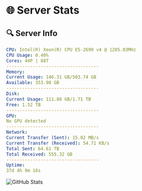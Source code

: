 # 🌐 Server Stats
## 🔍 Server Info
```yaml
CPU: Intel(R) Xeon(R) CPU E5-2699 v4 @ 1205.03MHz
CPU Usage: 0.40%
Cores: 44P | 88T
-----------------------------------
Memory:
Current Usage: 146.31 GB/503.74 GB
Available: 353.98 GB
-----------------------------------
Disk:
Current Usage: 111.80 GB/1.71 TB
Free: 1.52 TB
-----------------------------------
GPU:
No GPU detected
-----------------------------------
Network:
Current Transfer (Sent): 15.02 MB/s
Current Transfer (Received): 54.71 KB/s
Total Sent: 64.61 TB
Total Received: 555.32 GB
-----------------------------------
Uptime:
37d 4h 9m 16s
```
![GitHub Stats](https://img.shields.io/badge/Updated-2025-04-14_01:32:05-blue)